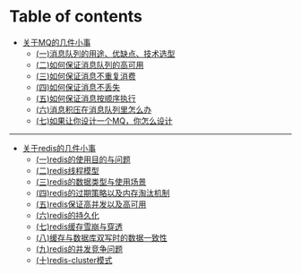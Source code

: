 # Table of contents

* [关于MQ的几件小事](MQ)
	* [(一)消息队列的用途、优缺点、技术选型](MQ/关于MQ的几件小事（一）消息队列的用途、优缺点、技术选型.md)
	* [(二)如何保证消息队列的高可用](MQ/关于MQ的几件小事（二）如何保证消息队列的高可用.md)
	* [(三)如何保证消息不重复消费](MQ/关于MQ的几件小事（三）如何保证消息不重复消费.md)
	* [(四)如何保证消息不丢失](MQ/关于MQ的几件小事（四）如何保证消息不丢失.md)
	* [(五)如何保证消息按顺序执行](MQ/关于MQ的几件小事（五）如何保证消息按顺序执行.md)
	* [(六)消息积压在消息队列里怎么办](MQ/关于MQ的几件小事（六）消息积压在消息队列里怎么办.md)
	* [(七)如果让你设计一个MQ，你怎么设计](MQ/关于MQ的几件小事（七）如果让你设计一个MQ，你怎么设计.md)
----------

* [关于redis的几件小事](REDIS)
	* [(一)redis的使用目的与问题](REDIS/关于redis的几件小事(一)redis的使用目的与问题.md)
	* [(二)redis线程模型](REDIS/关于redis的几件小事(二)redis线程模型.md)
	* [(三)redis的数据类型与使用场景](REDIS/关于redis的几件小事(三)redis的数据类型与使用场景.md)
	* [(四)redis的过期策略以及内存淘汰机制](REDIS/关于redis的几件小事(四)redis的过期策略以及内存淘汰机制.md)
	* [(五)redis保证高并发以及高可用](REDIS/关于redis的几件小事(五)redis保证高并发以及高可用.md)
	* [(六)redis的持久化](REDIS/关于redis的几件小事(六)redis的持久化.md)
	* [(七)redis缓存雪崩与穿透](REDIS/关于redis的几件小事(七)redis缓存雪崩与穿透.md)
	* [(八)缓存与数据库双写时的数据一致性](REDIS/关于redis的几件小事(八)缓存与数据库双写时的数据一致性.md)
	* [(九)redis的并发竞争问题](REDIS/关于redis的几件小事(九)redis的并发竞争问题.md)
	* [(十)redis-cluster模式](REDIS/关于redis的几件小事(十)redis-cluster模式.md)



